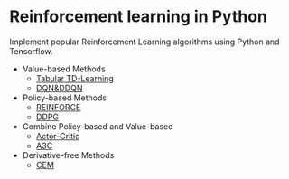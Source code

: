 # Reinforcement learning in Python  

Implement popular Reinforcement Learning algorithms using Python and Tensorflow.

* Value-based Methods  
  * [Tabular TD-Learning](https://github.com/borgwang/reinforce_py/tree/master/algorithms/TD)  
  * [DQN&DDQN](https://github.com/borgwang/reinforce_py/tree/master/algorithms/DQN)  
* Policy-based Methods  
  * [REINFORCE](https://github.com/borgwang/reinforce_py/tree/master/algorithms/REINFORCE)  
  * [DDPG](https://github.com/borgwang/reinforce_py/tree/master/algorithms/DDPG)  
* Combine Policy-based and Value-based  
  * [Actor-Critic](https://github.com/borgwang/reinforce_py/tree/master/algorithms/Actor-Critic)  
  * [A3C](https://github.com/borgwang/reinforce_py/tree/master/algorithms/A3C/doom)
* Derivative-free Methods  
  * [CEM](https://github.com/borgwang/reinforce_py/tree/master/algorithms/CEM)
